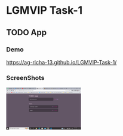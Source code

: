 # LGMVIP Task-1
## TODO App



<h3>Demo</h3>
<a href="https://ag-richa-13.github.io/LGMVIP-Task-1/">https://ag-richa-13.github.io/LGMVIP-Task-1/</a>

<h3>ScreenShots</h3>

<img src="./img/scrnshot.png" width="200">
